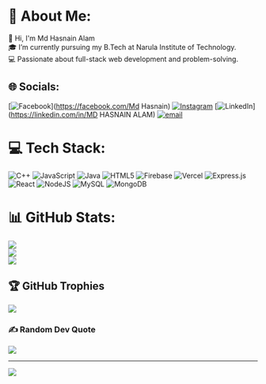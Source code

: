 # 💫 About Me:
👋 Hi, I'm Md Hasnain Alam<br>🎓 I’m currently pursuing my B.Tech at Narula Institute of Technology.<br>💻 Passionate about full-stack web development and problem-solving.


## 🌐 Socials:
[![Facebook](https://img.shields.io/badge/Facebook-%231877F2.svg?logo=Facebook&logoColor=white)](https://facebook.com/Md Hasnain) [![Instagram](https://img.shields.io/badge/Instagram-%23E4405F.svg?logo=Instagram&logoColor=white)](https://instagram.com/mohd_h_alam2394) [![LinkedIn](https://img.shields.io/badge/LinkedIn-%230077B5.svg?logo=linkedin&logoColor=white)](https://linkedin.com/in/MD HASNAIN ALAM) [![email](https://img.shields.io/badge/Email-D14836?logo=gmail&logoColor=white)](mailto:md.hasnainalam1102@gmail.com) 

# 💻 Tech Stack:
![C++](https://img.shields.io/badge/c++-%2300599C.svg?style=for-the-badge&logo=c%2B%2B&logoColor=white) ![JavaScript](https://img.shields.io/badge/javascript-%23323330.svg?style=for-the-badge&logo=javascript&logoColor=%23F7DF1E) ![Java](https://img.shields.io/badge/java-%23ED8B00.svg?style=for-the-badge&logo=openjdk&logoColor=white) ![HTML5](https://img.shields.io/badge/html5-%23E34F26.svg?style=for-the-badge&logo=html5&logoColor=white) ![Firebase](https://img.shields.io/badge/firebase-%23039BE5.svg?style=for-the-badge&logo=firebase) ![Vercel](https://img.shields.io/badge/vercel-%23000000.svg?style=for-the-badge&logo=vercel&logoColor=white) ![Express.js](https://img.shields.io/badge/express.js-%23404d59.svg?style=for-the-badge&logo=express&logoColor=%2361DAFB) ![React](https://img.shields.io/badge/react-%2320232a.svg?style=for-the-badge&logo=react&logoColor=%2361DAFB) ![NodeJS](https://img.shields.io/badge/node.js-6DA55F?style=for-the-badge&logo=node.js&logoColor=white) ![MySQL](https://img.shields.io/badge/mysql-4479A1.svg?style=for-the-badge&logo=mysql&logoColor=white) ![MongoDB](https://img.shields.io/badge/MongoDB-%234ea94b.svg?style=for-the-badge&logo=mongodb&logoColor=white)
# 📊 GitHub Stats:
![](https://github-readme-stats.vercel.app/api?username=hasnain-alam&theme=dark&hide_border=false&include_all_commits=false&count_private=false)<br/>
![](https://nirzak-streak-stats.vercel.app/?user=hasnain-alam&theme=dark&hide_border=false)<br/>
![](https://github-readme-stats.vercel.app/api/top-langs/?username=hasnain-alam&theme=dark&hide_border=false&include_all_commits=false&count_private=false&layout=compact)

## 🏆 GitHub Trophies
![](https://github-profile-trophy.vercel.app/?username=hasnain-alam&theme=radical&no-frame=false&no-bg=true&margin-w=4)

### ✍️ Random Dev Quote
![](https://quotes-github-readme.vercel.app/api?type=horizontal&theme=radical)

---
[![](https://visitcount.itsvg.in/api?id=hasnain-alam&icon=0&color=0)](https://visitcount.itsvg.in)

<!-- Proudly created with GPRM ( https://gprm.itsvg.in ) -->
